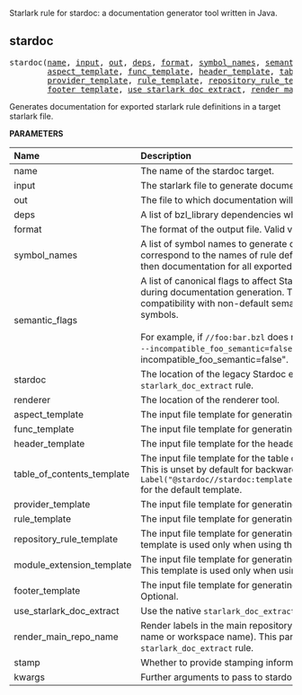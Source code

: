 <!-- Generated with Stardoc: http://skydoc.bazel.build -->

Starlark rule for stardoc: a documentation generator tool written in Java.

<a id="stardoc"></a>

## stardoc

<pre>
stardoc(<a href="#stardoc-name">name</a>, <a href="#stardoc-input">input</a>, <a href="#stardoc-out">out</a>, <a href="#stardoc-deps">deps</a>, <a href="#stardoc-format">format</a>, <a href="#stardoc-symbol_names">symbol_names</a>, <a href="#stardoc-semantic_flags">semantic_flags</a>, <a href="#stardoc-stardoc">stardoc</a>, <a href="#stardoc-renderer">renderer</a>,
        <a href="#stardoc-aspect_template">aspect_template</a>, <a href="#stardoc-func_template">func_template</a>, <a href="#stardoc-header_template">header_template</a>, <a href="#stardoc-table_of_contents_template">table_of_contents_template</a>,
        <a href="#stardoc-provider_template">provider_template</a>, <a href="#stardoc-rule_template">rule_template</a>, <a href="#stardoc-repository_rule_template">repository_rule_template</a>, <a href="#stardoc-module_extension_template">module_extension_template</a>,
        <a href="#stardoc-footer_template">footer_template</a>, <a href="#stardoc-use_starlark_doc_extract">use_starlark_doc_extract</a>, <a href="#stardoc-render_main_repo_name">render_main_repo_name</a>, <a href="#stardoc-stamp">stamp</a>, <a href="#stardoc-kwargs">kwargs</a>)
</pre>

Generates documentation for exported starlark rule definitions in a target starlark file.

**PARAMETERS**


| Name  | Description | Default Value |
| :------------- | :------------- | :------------- |
| <a id="stardoc-name"></a>name |  The name of the stardoc target.   |  none |
| <a id="stardoc-input"></a>input |  The starlark file to generate documentation for (mandatory).   |  none |
| <a id="stardoc-out"></a>out |  The file to which documentation will be output (mandatory).   |  none |
| <a id="stardoc-deps"></a>deps |  A list of bzl_library dependencies which the input depends on.   |  `[]` |
| <a id="stardoc-format"></a>format |  The format of the output file. Valid values: 'markdown' or 'proto'.   |  `"markdown"` |
| <a id="stardoc-symbol_names"></a>symbol_names |  A list of symbol names to generate documentation for. These should correspond to the names of rule definitions in the input file. If this list is empty, then documentation for all exported rule definitions will be generated.   |  `[]` |
| <a id="stardoc-semantic_flags"></a>semantic_flags |  A list of canonical flags to affect Starlark semantics for the Starlark interpreter during documentation generation. This should only be used to maintain compatibility with non-default semantic flags required to use the given Starlark symbols.<br><br>For example, if `//foo:bar.bzl` does not build except when a user would specify `--incompatible_foo_semantic=false`, then this attribute should contain "--incompatible_foo_semantic=false".   |  `[]` |
| <a id="stardoc-stardoc"></a>stardoc |  The location of the legacy Stardoc extractor. Ignored when using the native `starlark_doc_extract` rule.   |  `Label("@io_bazel_stardoc//stardoc:prebuilt_stardoc_binary")` |
| <a id="stardoc-renderer"></a>renderer |  The location of the renderer tool.   |  `Label("@io_bazel_stardoc//stardoc:renderer")` |
| <a id="stardoc-aspect_template"></a>aspect_template |  The input file template for generating documentation of aspects   |  `Label("@io_bazel_stardoc//stardoc:templates/markdown_tables/aspect.vm")` |
| <a id="stardoc-func_template"></a>func_template |  The input file template for generating documentation of functions.   |  `Label("@io_bazel_stardoc//stardoc:templates/markdown_tables/func.vm")` |
| <a id="stardoc-header_template"></a>header_template |  The input file template for the header of the output documentation.   |  `Label("@io_bazel_stardoc//stardoc:templates/markdown_tables/header.vm")` |
| <a id="stardoc-table_of_contents_template"></a>table_of_contents_template |  The input file template for the table of contents of the output documentation. This is unset by default for backwards compatibility. Use `Label("@stardoc//stardoc:templates/markdown_tables/table_of_contents.vm")` for the default template.   |  `None` |
| <a id="stardoc-provider_template"></a>provider_template |  The input file template for generating documentation of providers.   |  `Label("@io_bazel_stardoc//stardoc:templates/markdown_tables/provider.vm")` |
| <a id="stardoc-rule_template"></a>rule_template |  The input file template for generating documentation of rules.   |  `Label("@io_bazel_stardoc//stardoc:templates/markdown_tables/rule.vm")` |
| <a id="stardoc-repository_rule_template"></a>repository_rule_template |  The input file template for generating documentation of repository rules. This template is used only when using the native `starlark_doc_extract` rule.   |  `Label("@io_bazel_stardoc//stardoc:templates/markdown_tables/repository_rule.vm")` |
| <a id="stardoc-module_extension_template"></a>module_extension_template |  The input file template for generating documentation of module extensions. This template is used only when using the native `starlark_doc_extract` rule.   |  `Label("@io_bazel_stardoc//stardoc:templates/markdown_tables/module_extension.vm")` |
| <a id="stardoc-footer_template"></a>footer_template |  The input file template for generating the footer of the output documentation. Optional.   |  `None` |
| <a id="stardoc-use_starlark_doc_extract"></a>use_starlark_doc_extract |  Use the native `starlark_doc_extract` rule if available.   |  `True` |
| <a id="stardoc-render_main_repo_name"></a>render_main_repo_name |  Render labels in the main repository with a repo component (either the module name or workspace name). This parameter is used only when using the native `starlark_doc_extract` rule.   |  `True` |
| <a id="stardoc-stamp"></a>stamp |  Whether to provide stamping information to templates.   |  `False` |
| <a id="stardoc-kwargs"></a>kwargs |  Further arguments to pass to stardoc.   |  none |


